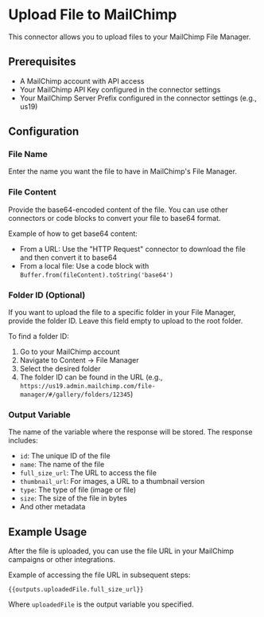 # Upload File to MailChimp

This connector allows you to upload files to your MailChimp File Manager.

## Prerequisites

- A MailChimp account with API access
- Your MailChimp API Key configured in the connector settings
- Your MailChimp Server Prefix configured in the connector settings (e.g., us19)

## Configuration

### File Name
Enter the name you want the file to have in MailChimp's File Manager.

### File Content
Provide the base64-encoded content of the file. You can use other connectors or code blocks to convert your file to base64 format.

Example of how to get base64 content:
- From a URL: Use the "HTTP Request" connector to download the file and then convert it to base64
- From a local file: Use a code block with `Buffer.from(fileContent).toString('base64')`

### Folder ID (Optional)
If you want to upload the file to a specific folder in your File Manager, provide the folder ID. Leave this field empty to upload to the root folder.

To find a folder ID:
1. Go to your MailChimp account
2. Navigate to Content → File Manager
3. Select the desired folder
4. The folder ID can be found in the URL (e.g., `https://us19.admin.mailchimp.com/file-manager/#/gallery/folders/12345`)

### Output Variable
The name of the variable where the response will be stored. The response includes:
- `id`: The unique ID of the file
- `name`: The name of the file
- `full_size_url`: The URL to access the file
- `thumbnail_url`: For images, a URL to a thumbnail version
- `type`: The type of file (image or file)
- `size`: The size of the file in bytes
- And other metadata

## Example Usage

After the file is uploaded, you can use the file URL in your MailChimp campaigns or other integrations.

Example of accessing the file URL in subsequent steps:
```
{{outputs.uploadedFile.full_size_url}}
```

Where `uploadedFile` is the output variable you specified.
